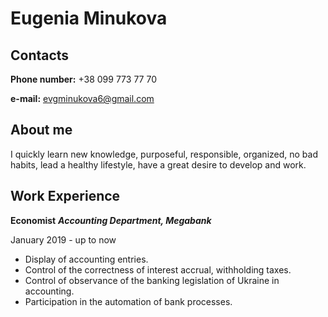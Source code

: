 # Eugenia Minukova
## Contacts
**Phone number:** +38 099 773 77 70

**e-mail:** evgminukova6@gmail.com

## About me

I quickly learn new knowledge, purposeful, responsible, organized, no bad habits, lead a healthy lifestyle, have a great desire to develop and work.

## Work Experience

**Economist**
_**Accounting Department, Megabank**_

January 2019 - up to now

* Display of accounting entries.
* Control of the correctness of interest accrual, withholding taxes.
* Control of observance of the banking legislation of Ukraine in accounting.
* Participation in the automation of bank processes.


